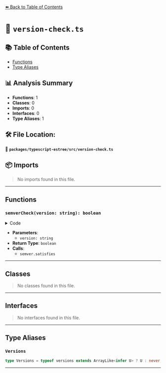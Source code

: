 [⬅️ Back to Table of Contents](../../../index.md)

# 📄 `version-check.ts`

## 📚 Table of Contents

- [Functions](#functions)
- [Type Aliases](#type-aliases)

## 📊 Analysis Summary

- **Functions**: 1
- **Classes**: 0
- **Imports**: 0
- **Interfaces**: 0
- **Type Aliases**: 1

## 🛠️ File Location:
📂 **`packages/typescript-estree/src/version-check.ts`**

## 📦 Imports

> No imports found in this file.


---

## Functions

### `semverCheck(version: string): boolean`

<details><summary>Code</summary>

```ts
function semverCheck(version: string): boolean {
  return semver.satisfies(
    ts.version,
    `>= ${version}.0 || >= ${version}.1-rc || >= ${version}.0-beta`,
    {
      includePrerelease: true,
    },
  );
}
```
</details>

- **Parameters**:
  - `version: string`
- **Return Type**: `boolean`
- **Calls**:
  - `semver.satisfies`

---

## Classes

> No classes found in this file.


---

## Interfaces

> No interfaces found in this file.


---

## Type Aliases

### `Versions`

```ts
type Versions = typeof versions extends ArrayLike<infer U> ? U : never;
```


---